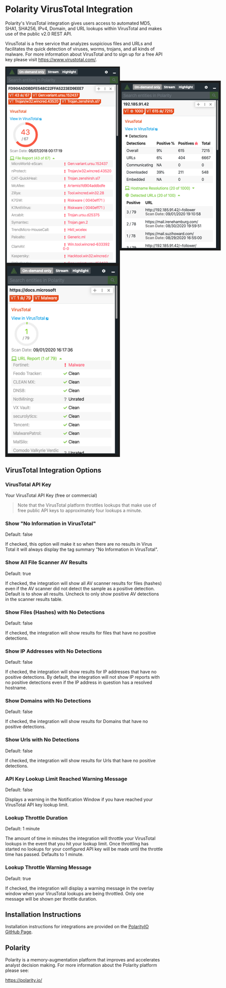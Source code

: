# Polarity VirusTotal Integration

Polarity's VirusTotal integration gives users access to automated MD5, SHA1, SHA256, IPv4, Domain, and URL lookups within VirusTotal and makes use of the public v2.0 REST API.

VirusTotal is a free service that analyzes suspicious files and URLs and facilitates the quick detection of viruses, worms, trojans, and all kinds of malware.  For more information about VirusTotal and to sign up for a free API key please visit https://www.virustotal.com/.

<div style="display:flex; justify-content:flex-start; align-items:center;">
  <img width="366" alt="Integration Example MD5 Hash" src="./assets/integration-example-md5.png" />
  <img width="400" alt="Integration Example IP Address" src="./assets/integration-example-ip.png" />
</div>
<div style="display:flex; justify-content:flex-start; align-items:center;">
  <img width="366" alt="Integration Example URL" src="./assets/integration-example-url.png" />
</div>

## VirusTotal Integration Options

### VirusTotal API Key

Your VirusTotal API Key (free or commercial)

> Note that the VirusTotal platform throttles lookups that make use of free public API keys to approximately four lookups a minute.

### Show "No Information in VirusTotal"

Default: false

If checked, this option will make it so when there are no results in Virus Total it will always display the tag summary "No Information in VirusTotal".


### Show All File Scanner AV Results

Default: true

If checked, the integration will show all AV scanner results for files (hashes) even if the AV scanner did not detect the sample as a positive detection. Default is to show all results. Uncheck to only show positive AV detections in the scanner results table.

### Show Files (Hashes) with No Detections

Default: false

If checked, the integration will show results for files that have no positive detections.

### Show IP Addresses with No Detections

Default: false

If checked, the integration will show results for IP addresses that have no positive detections. By default, the integration will not show IP reports with no positive detections even if the IP address in question has a resolved hostname.

### Show Domains with No Detections

Default: false

If checked, the integration will show results for Domains that have no positive detections.

### Show Urls with No Detections

Default: false

If checked, the integration will show results for Urls that have no positive detections.


### API Key Lookup Limit Reached Warning Message

Default: false

Displays a warning in the Notification Window if you have reached your VirusTotal API key lookup limit.

### Lookup Throttle Duration

Default: 1 minute

The amount of time in minutes the integration will throttle your VirusTotal lookups in the event that you hit your lookup limit. Once throttling has started no lookups for your configured API key will be made until the throttle time has passed. Defaults to 1 minute.

### Lookup Throttle Warning Message

Default: true

If checked, the integration will display a warning message in the overlay window when your VirusTotal lookups are being throttled.  Only one message will be shown per throttle duration.

## Installation Instructions

Installation instructions for integrations are provided on the [PolarityIO GitHub Page](https://polarityio.github.io/).

## Polarity

Polarity is a memory-augmentation platform that improves and accelerates analyst decision making.  For more information about the Polarity platform please see:

https://polarity.io/
